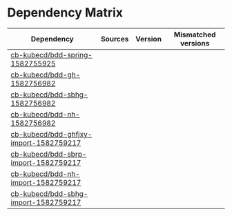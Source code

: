# Dependency Matrix

Dependency | Sources | Version | Mismatched versions
---------- | ------- | ------- | -------------------
[cb-kubecd/bdd-spring-1582755925](https://github.com/cb-kubecd/bdd-spring-1582755925.git) |  | []() | 
[cb-kubecd/bdd-gh-1582756982](https://github.com/cb-kubecd/bdd-gh-1582756982.git) |  | []() | 
[cb-kubecd/bdd-sbhg-1582756982](https://github.com/cb-kubecd/bdd-sbhg-1582756982.git) |  | []() | 
[cb-kubecd/bdd-nh-1582756982](https://github.com/cb-kubecd/bdd-nh-1582756982.git) |  | []() | 
[cb-kubecd/bdd-ghfjxy-import-1582759217](https://github.com/cb-kubecd/bdd-ghfjxy-import-1582759217.git) |  | []() | 
[cb-kubecd/bdd-sbrp-import-1582759217](https://github.com/cb-kubecd/bdd-sbrp-import-1582759217.git) |  | []() | 
[cb-kubecd/bdd-nh-import-1582759217](https://github.com/cb-kubecd/bdd-nh-import-1582759217.git) |  | []() | 
[cb-kubecd/bdd-sbhg-import-1582759217](https://github.com/cb-kubecd/bdd-sbhg-import-1582759217.git) |  | []() | 
